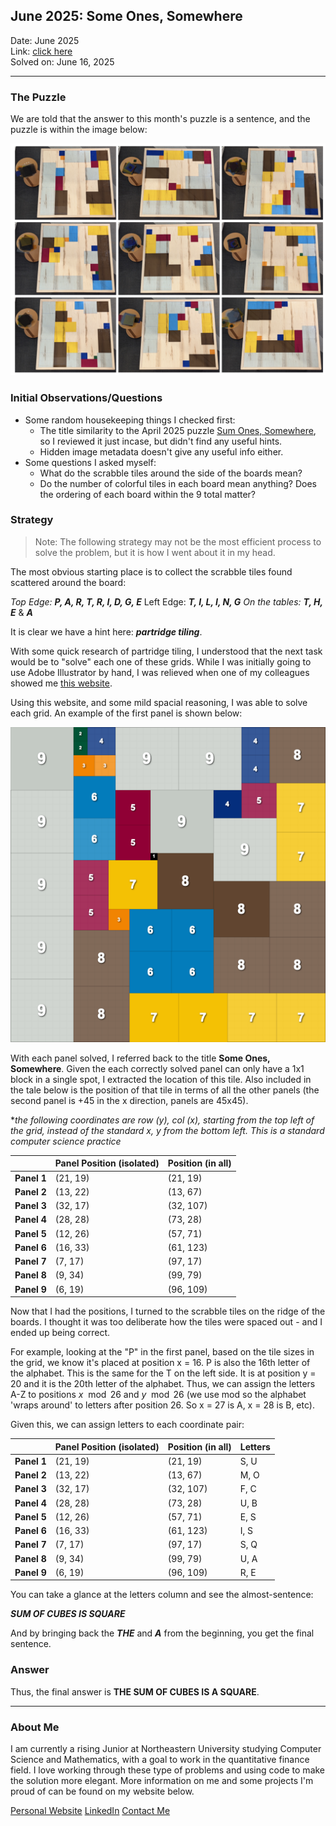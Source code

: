 
## June 2025: Some Ones, Somewhere
Date: June 2025  
Link: [click here](https://www.janestreet.com/puzzles/some-ones-somewhere-index/)  
Solved on: June 16, 2025

---

### The Puzzle

We are told that the answer to this month's puzzle is a sentence, and the puzzle is within the image below:

![June 2025 Puzzle](./images/jun25.png)

### Initial Observations/Questions

- Some random housekeeping things I checked first:
	- The title similarity to the April 2025 puzzle [Sum Ones, Somewhere](https://puzzles.maxcyrusmayer.com/solutions/apr25.html), so I reviewed it just incase, but didn't find any useful hints.
	- Hidden image metadata doesn't give any useful info either.
- Some questions I asked myself:
	- What do the scrabble tiles around the side of the boards mean?
	- Do the number of colorful tiles in each board mean anything? Does the ordering of each board within the 9 total matter?


### Strategy

> Note: The following strategy may not be the most efficient process to solve the problem, but it is how I went about it in my head.

The most obvious starting place is to collect the scrabble tiles found scattered around the board:

*Top Edge:*
***P, A, R, T, R, I, D, G, E***
Left Edge:
***T, I, L, I, N, G***
*On the tables:*
***T, H, E*** & ***A***

It is clear we have a hint here: ***partridge tiling***.

With some quick research of partridge tiling, I understood that the next task would be to "solve" each one of these grids. While I was initially going to use Adobe Illustrator by hand, I was relieved when one of my colleagues showed me [this website](https://partridge.vercel.app).

Using this website, and some mild spacial reasoning, I was able to solve each grid. An example of the first panel is shown below:

![Panel 1 Solved](./images/jun25_2.png)

With each panel solved, I referred back to the title **Some Ones, Somewhere**. Given the each correctly solved panel can only have a 1x1 block in a single spot, I extracted the location of this tile. Also included in the tale below is the position of that tile in terms of all the other panels (the second panel is +45 in the x direction, panels are 45x45).

**the following coordinates are row (y), col (x), starting from the top left of the grid, instead of the standard x, y from the bottom left. This is a standard computer science practice*

|  | Panel Position (isolated) | Position (in all) |
|--|--|--|
|**Panel 1**| (21, 19) | (21, 19) |
|**Panel 2**| (13, 22) | (13, 67) |
|**Panel 3**| (32, 17) | (32, 107) |
|**Panel 4**| (28, 28) | (73, 28) |
|**Panel 5**| (12, 26) | (57, 71) |
|**Panel 6**| (16, 33) | (61, 123) |
|**Panel 7**| (7, 17)  | (97, 17) |
|**Panel 8**| (9, 34)  | (99, 79) |
|**Panel 9**| (6, 19)  | (96, 109) |

Now that I had the positions, I turned to the scrabble tiles on the ridge of the boards. I thought it was too deliberate how the tiles were spaced out - and I ended up being correct.

For example, looking at the "P" in the first panel, based on the tile sizes in the grid, we know it's placed at position x = 16. P is also the 16th letter of the alphabet. This is the same for the T on the left side. It is at position y = 20 and it is the 20th letter of the alphabet. Thus, we can assign the letters A-Z to positions $x \mod 26$ and $y \mod 26$ (we use mod so the alphabet 'wraps around' to letters after position 26. So x = 27 is A, x = 28 is B, etc).

Given this, we can assign letters to each coordinate pair:

|  | Panel Position (isolated) | Position (in all) | Letters |
|--|--|--|--|
|**Panel 1**| (21, 19) | (21, 19) | S, U |
|**Panel 2**| (13, 22) | (13, 67) | M, O |
|**Panel 3**| (32, 17) | (32, 107) | F, C |
|**Panel 4**| (28, 28) | (73, 28) | U, B |
|**Panel 5**| (12, 26) | (57, 71) | E, S |
|**Panel 6**| (16, 33) | (61, 123) | I, S |
|**Panel 7**| (7, 17)  | (97, 17)  | S, Q |
|**Panel 8**| (9, 34)  | (99, 79)  | U, A |
|**Panel 9**| (6, 19)  | (96, 109) | R, E |

You can take a glance at the letters column and see the almost-sentence:

***SUM OF CUBES IS SQUARE***

And by bringing back the ***THE*** and ***A*** from the beginning, you get the final sentence.


### Answer

Thus, the final answer is **THE SUM OF CUBES IS A SQUARE**.


---

### About Me

I am currently a rising Junior at Northeastern University studying Computer Science and Mathematics, with a goal to work in the quantitative finance field. I love working through these type of problems and using code to make the solution more elegant. More information on me and some projects I'm proud of can be found on my website below.

[Personal Website](https://www.maxcyrusmayer.com)
[LinkedIn](https://www.linkedin.com/in/max-mayerr/)
[Contact Me](mailto:max@maxcyrusmayer.com)

